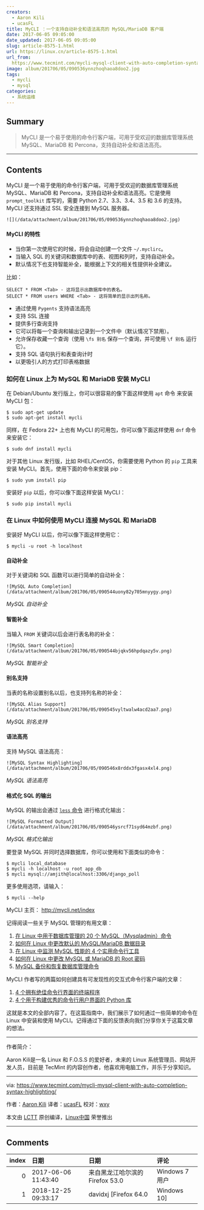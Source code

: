 ```yaml
---
creators:
  - Aaron Kili
  - ucasFL
title: MyCLI ：一个支持自动补全和语法高亮的 MySQL/MariaDB 客户端
date: 2017-06-05 09:05:00
date_updated: 2017-06-05 09:05:00
slug: article-8575-1.html
url: https://linux.cn/article-8575-1.html
url_from: 
  https://www.tecmint.com/mycli-mysql-client-with-auto-completion-syntax-highlighting/
image: album/201706/05/090536ynnzhoqhaoa8doo2.jpg
tags:
  - mycli
  - mysql
categories:
  - 系统运维
---
```


## Summary

> MyCLI 是一个易于使用的命令行客户端，可用于受欢迎的数据库管理系统 MySQL、MariaDB 和 Percona，支持自动补全和语法高亮。

***

<!-- more -->

## Contents

MyCLI 是一个易于使用的命令行客户端，可用于受欢迎的数据库管理系统 MySQL、MariaDB 和 Percona，支持自动补全和语法高亮。它是使用 `prompt_toolkit` 库写的，需要 Python 2.7、3.3、3.4、3.5 和 3.6 的支持。MyCLI 还支持通过 SSL 安全连接到 MySQL 服务器。

`![](/data/attachment/album/201706/05/090536ynnzhoqhaoa8doo2.jpg)`

#### MyCLI 的特性

* 当你第一次使用它的时候，将会自动创建一个文件 `~/.myclirc`。
* 当输入 SQL 的关键词和数据库中的表、视图和列时，支持自动补全。
* 默认情况下也支持智能补全，能根据上下文的相关性提供补全建议。

比如：

```shell
SELECT * FROM <Tab> - 这将显示出数据库中的表名。
SELECT * FROM users WHERE <Tab> - 这将简单的显示出列名称。
```

* 通过使用 `Pygents` 支持语法高亮
* 支持 SSL 连接
* 提供多行查询支持
* 它可以将每一个查询和输出记录到一个文件中（默认情况下禁用）。
* 允许保存收藏一个查询（使用 `\fs 别名` 保存一个查询，并可使用 `\f 别名` 运行它）。
* 支持 SQL 语句执行和表查询计时
* 以更吸引人的方式打印表格数据

### 如何在 Linux 上为 MySQL 和 MariaDB 安装 MyCLI

在 Debian/Ubuntu 发行版上，你可以很容易的像下面这样使用 `apt` 命令 来安装 MyCLI 包：

```shell
$ sudo apt-get update
$ sudo apt-get install mycli
```

同样，在 Fedora 22+ 上也有 MyCLI 的可用包，你可以像下面这样使用 `dnf` 命令 来安装它：

```shell
$ sudo dnf install mycli
```

对于其他 Linux 发行版，比如 RHEL/CentOS，你需要使用 Python 的 `pip` 工具来安装 MyCLI。首先，使用下面的命令来安装 pip：

```shell
$ sudo yum install pip  
```

安装好 `pip` 以后，你可以像下面这样安装 MyCLI：

```shell
$ sudo pip install mycli
```

### 在 Linux 中如何使用 MyCLI 连接 MySQL 和 MariaDB

安装好 MyCLI 以后，你可以像下面这样使用它：

```shell
$ mycli -u root -h localhost 
```

#### 自动补全

对于关键词和 SQL 函数可以进行简单的自动补全：

`![MySQL Auto Completion](/data/attachment/album/201706/05/090544uony82y705mnyygy.png)`

*MySQL 自动补全*

#### 智能补全

当输入 `FROM` 关键词以后会进行表名称的补全：

`![MySQL Smart Completion](/data/attachment/album/201706/05/090544bjqkv56hpdqazy5v.png)`

*MySQL 智能补全*

#### 别名支持

当表的名称设置别名以后，也支持列名称的补全：

`![MySQL Alias Support](/data/attachment/album/201706/05/090545vyltwalw4acd2aa7.png)`

*MySQL 别名支持*

#### 语法高亮

支持 MySQL 语法高亮：

`![MySQL Syntax Highlighting](/data/attachment/album/201706/05/090546x8rddx3fgasx4xl4.png)`

*MySQL 语法高亮*

#### 格式化 SQL 的输出

MySQL 的输出会通过 [`less` 命令](https://www.tecmint.com/linux-more-command-and-less-command-examples/) 进行格式化输出：

`![MySQL Formatted Output](/data/attachment/album/201706/05/090546ysrcf71syd64mzbf.png)`

*MySQL 格式化输出*

要登录 MySQL 并同时选择数据库，你可以使用和下面类似的命令：

```shell
$ mycli local_database
$ mycli -h localhost -u root app_db
$ mycli mysql://amjith@localhost:3306/django_poll
```

更多使用选项，请输入：

```shell
$ mycli --help
```

MyCLI 主页： <http://mycli.net/index>

记得阅读一些关于 MySQL 管理的有用文章：

1. [在 Linux 中用于数据库管理的 20 个 MySQL（Mysqladmin）命令](https://www.tecmint.com/mysqladmin-commands-for-database-administration-in-linux/)
2. [如何在 Linux 中更改默认的 MySQL/MariaDB 数据目录](https://www.tecmint.com/change-default-mysql-mariadb-data-directory-in-linux/)
3. [在 Linux 中监测 MySQL 性能的 4 个实用命令行工具](https://www.tecmint.com/mysql-performance-monitoring/)
4. [如何在 Linux 中更改 MySQL 或 MariaDB 的 Root 密码](https://linux.cn/article-8328-1.html)
5. [MySQL 备份和恢复数据库管理命令](https://www.tecmint.com/mysql-backup-and-restore-commands-for-database-administration/)

MyCLI 作者写的两篇如何创建具有可发现性的交互式命令行客户端的文章：

1. [4 个拥有绝佳命令行界面的终端程序](https://linux.cn/article-8526-1.html)
2. [4 个用于构建优秀的命令行用户界面的 Python 库](https://linux.cn/article-8561-1.html)

这就是本文的全部内容了。在这篇指南中，我们展示了如何通过一些简单的命令在 Linux 中安装和使用 MyCLI。记得通过下面的反馈表向我们分享你关于这篇文章的想法。

---

作者简介：

Aaron Kili是一名 Linux 和 F.O.S.S 的爱好者，未来的 Linux 系统管理员、网站开发人员，目前是 TecMint 的内容创作者，他喜欢用电脑工作，并乐于分享知识。

---

via: <https://www.tecmint.com/mycli-mysql-client-with-auto-completion-syntax-highlighting/>

作者：[Aaron Kili](https://www.tecmint.com/author/aaronkili/) 译者：[ucasFL](https://github.com/ucasFL) 校对：[wxy](https://github.com/wxy)

本文由 [LCTT](https://github.com/LCTT/TranslateProject) 原创编译，[Linux中国](https://linux.cn/) 荣誉推出

***

## Comments

|   index | 日期                | 日期                                           | 评论                                                     |
|--------:|:--------------------|:-----------------------------------------------|:---------------------------------------------------------|
|       0 | 2017-06-06 11:43:40 | 来自黑龙江哈尔滨的 Firefox 53.0|Windows 7 用户 | Emacs 有没有类似插件                                     |
|       1 | 2018-12-25 09:33:17 | davidxj [Firefox 64.0|Windows 10]              | centos上pip安装命令不对，应该是yum -y install python-pip |
